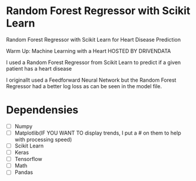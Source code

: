 # Random Forest Regressor with Scikit Learn

Random Forest Regressor with Scikit Learn for Heart Disease Prediction 

Warm Up: Machine Learning with a Heart
HOSTED BY DRIVENDATA

I used a Random Forest Regressor from Scikit Learn to predict if a given patient has a heart disease 

I originallt used a Feedforward Neural Network but the Random Forest Regressor had a better log loss as can be seen in the model file.

# Dependensies 
- [ ] Numpy
- [ ] Matplotlib(IF YOU WANT TO display trends, I put a # on them to help with processing speed)
- [ ] Scikit Learn
- [ ] Keras
- [ ] Tensorflow
- [ ] Math
- [ ] Pandas
